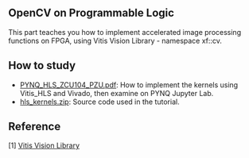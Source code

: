 ## OpenCV on Programmable Logic

This part teaches you how to implement accelerated image processing functions on FPGA, using Vitis Vision Library - namespace xf::cv.

## How to study
- [PYNQ_HLS_ZCU104_PZU.pdf](HLS_Kernels/PYNQ_HLS_ZCU104_PZU.pdf): How to implement the kernels using Vitis_HLS and Vivado, then examine on PYNQ Jupyter Lab.
- [hls_kernels.zip](HLS_Kernels/hls_kernels.zip): Source code used in the tutorial. 

## Reference
[1] [Vitis Vision Library](https://github.com/Xilinx/Vitis_Libraries/tree/2021.2/vision)